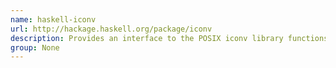 ```yaml
---
name: haskell-iconv
url: http://hackage.haskell.org/package/iconv
description: Provides an interface to the POSIX iconv library functions for string encoding conversion.
group: None
---
```

